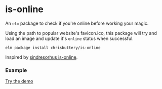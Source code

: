 # is-online

An `elm` package to check if you're online before working your magic.

Using the path to popular website's favicon.ico, this package will try and load an image and update it's `online` status when successful.

```shell
elm package install chrisbuttery/is-online
```

Inspired by [sindresorhus is-online](https://github.com/sindresorhus/is-online).

### Example

[Try the demo](http://chrisbuttery.github.io/is-online/example/dist/index.html)
